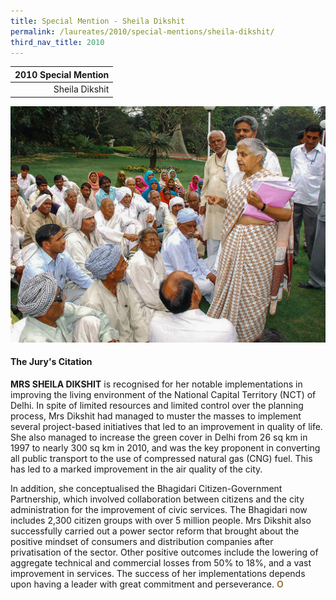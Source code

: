 ```yaml
---
title: Special Mention - Sheila Dikshit
permalink: /laureates/2010/special-mentions/sheila-dikshit/
third_nav_title: 2010
---
```


| 2010 Special Mention | 
|---:|
| Sheila Dikshit |

![Sheila Dikshit](/images/special-mentions/sheila-dikshit.jpg)

#### **The Jury's Citation**

**MRS SHEILA DIKSHIT** is recognised for her notable implementations in improving the living environment of the National Capital Territory (NCT) of Delhi. In spite of limited resources and limited control over the planning process, Mrs Dikshit had managed to muster the masses to implement several project-based initiatives that led to an improvement in quality of life. She also managed to increase the green cover in Delhi from 26 sq km in 1997 to nearly 300 sq km in 2010, and was the key proponent in converting all public transport to the use of compressed natural gas (CNG) fuel. This has led to a marked improvement in the air quality of the city.

In addition, she conceptualised the Bhagidari Citizen-Government Partnership, which involved collaboration between citizens and the city administration for the improvement of civic services. The Bhagidari now includes 2,300 citizen groups with over 5 million people. Mrs Dikshit also successfully carried out a power sector reform that brought about the positive mindset of consumers and distribution companies after privatisation of the sector. Other positive outcomes include the lowering of aggregate technical and commercial losses from 50% to 18%, and a vast improvement in services. The success of her implementations depends upon having a leader with great commitment and perseverance. **<font color="#967942">O</font>**
